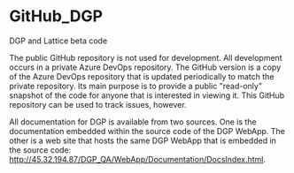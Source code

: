 # GitHub_DGP

DGP and Lattice beta code

The public GitHub repository is not used for development. All development occurs in a private Azure DevOps repository. The GitHub version is a copy of the Azure DevOps repository that is updated periodically to match the private repository. Its main purpose is to provide a public "read-only" snapshot of the code for anyone that is interested in viewing it. This GitHub repository can be used to track issues, however.

All documentation for DGP is available from two sources. One is the documentation embedded within the source code of the DGP WebApp. The other is a web site that hosts the same DGP WebApp that is embedded in the source code: http://45.32.194.87/DGP_QA/WebApp/Documentation/DocsIndex.html.

